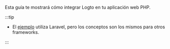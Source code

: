 Esta guía te mostrará cómo integrar Logto en tu aplicación web PHP.

:::tip

- El [ejemplo](https://github.com/logto-io/php/blob/master/samples/index.php) utiliza Laravel, pero los conceptos son los mismos para otros frameworks.

:::
